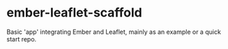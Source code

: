 ember-leaflet-scaffold
======================

Basic 'app' integrating Ember and Leaflet, mainly as an example or a quick start repo.
